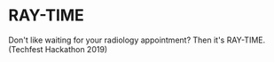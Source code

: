 # RAY-TIME
Don't like waiting for your radiology appointment? Then it's RAY-TIME. (Techfest Hackathon 2019)

